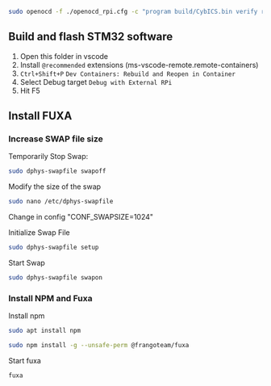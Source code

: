 


```sh
sudo openocd -f ./openocd_rpi.cfg -c "program build/CybICS.bin verify reset exit 0x08000000"
```

## Build and flash STM32 software
1. Open this folder in vscode
1. Install `@recommended` extensions (ms-vscode-remote.remote-containers)
1. `Ctrl+Shift+P` `Dev Containers: Rebuild and Reopen in Container`
1. Select Debug target `Debug with External RPi`
1. Hit F5

## Install FUXA
### Increase SWAP file size
Temporarily Stop Swap:
```sh
sudo dphys-swapfile swapoff
```

Modify the size of the swap
```sh
sudo nano /etc/dphys-swapfile
```
Change in config "CONF_SWAPSIZE=1024"

Initialize Swap File
```sh
sudo dphys-swapfile setup
```
Start Swap
```sh
sudo dphys-swapfile swapon
```

### Install NPM and Fuxa
Install npm
```sh
sudo apt install npm
```

```sh
sudo npm install -g --unsafe-perm @frangoteam/fuxa
```

Start fuxa
```sh
fuxa
```
